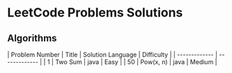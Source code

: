 # LeetCode Problems Solutions


## Algorithms
                                                                                                                                                                                                   

| Problem Number | Title | Solution Language | Difficulty |
| ------------- | ------------- |
| 1  | Two Sum  | java  | Easy  |
| 50  | Pow(x, n)  | java | Medium  |



